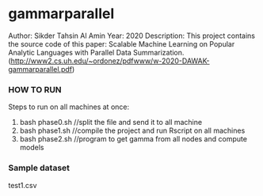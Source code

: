 # gammarparallel

Author: Sikder Tahsin Al Amin
Year: 2020
Description: This project contains the source code of this paper: Scalable Machine Learning on Popular Analytic
Languages with Parallel Data Summarization. (http://www2.cs.uh.edu/~ordonez/pdfwww/w-2020-DAWAK-gammarparallel.pdf)


### HOW TO RUN ###
Steps to run on all machines at once:
1. bash phase0.sh //split the file and send it to all machine
2. bash phase1.sh //compile the project and run Rscript on all machines
3. bash phase2.sh //program to get gamma from all nodes and compute models

### Sample dataset ###
test1.csv

